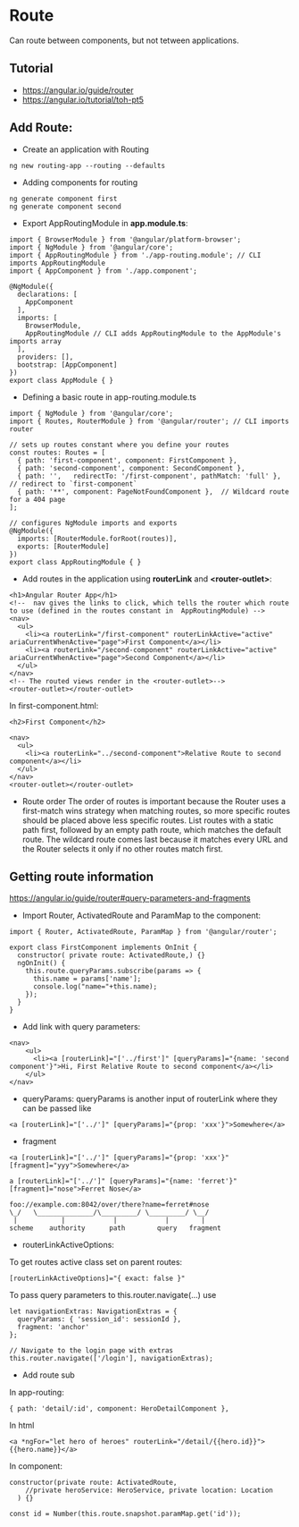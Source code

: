 # Route
Can route between components, but not tetween applications.

## Tutorial
- https://angular.io/guide/router
- https://angular.io/tutorial/toh-pt5

## Add Route: 
- Create an application with Routing
```
ng new routing-app --routing --defaults
```
- Adding components for routing
```
ng generate component first
ng generate component second
```
- Export AppRoutingModule in **app.module.ts**:
```
import { BrowserModule } from '@angular/platform-browser';
import { NgModule } from '@angular/core';
import { AppRoutingModule } from './app-routing.module'; // CLI imports AppRoutingModule
import { AppComponent } from './app.component';

@NgModule({
  declarations: [
    AppComponent
  ],
  imports: [
    BrowserModule,
    AppRoutingModule // CLI adds AppRoutingModule to the AppModule's imports array
  ],
  providers: [],
  bootstrap: [AppComponent]
})
export class AppModule { }
```
- Defining a basic route in app-routing.module.ts
```
import { NgModule } from '@angular/core';
import { Routes, RouterModule } from '@angular/router'; // CLI imports router

// sets up routes constant where you define your routes
const routes: Routes = [
  { path: 'first-component', component: FirstComponent },
  { path: 'second-component', component: SecondComponent },
  { path: '',   redirectTo: '/first-component', pathMatch: 'full' }, // redirect to `first-component`
  { path: '**', component: PageNotFoundComponent },  // Wildcard route for a 404 page
]; 

// configures NgModule imports and exports
@NgModule({
  imports: [RouterModule.forRoot(routes)],
  exports: [RouterModule]
})
export class AppRoutingModule { }
```
- Add routes in the application using **routerLink** and **\<router-outlet\>**:
```
<h1>Angular Router App</h1>
<!--  nav gives the links to click, which tells the router which route to use (defined in the routes constant in  AppRoutingModule) -->
<nav>
  <ul>
    <li><a routerLink="/first-component" routerLinkActive="active" ariaCurrentWhenActive="page">First Component</a></li>
    <li><a routerLink="/second-component" routerLinkActive="active" ariaCurrentWhenActive="page">Second Component</a></li>
  </ul>
</nav>
<!-- The routed views render in the <router-outlet>-->
<router-outlet></router-outlet>
```
In first-component.html:
```
<h2>First Component</h2>

<nav>
  <ul>
    <li><a routerLink="../second-component">Relative Route to second component</a></li>
  </ul>
</nav>
<router-outlet></router-outlet>
```
- Route order
The order of routes is important because the Router uses a first-match wins strategy when matching routes, so more specific routes should be placed above less specific routes. List routes with a static path first, followed by an empty path route, which matches the default route. The wildcard route comes last because it matches every URL and the Router selects it only if no other routes match first.

## Getting route information
https://angular.io/guide/router#query-parameters-and-fragments

- Import Router, ActivatedRoute and ParamMap to the component:
```
import { Router, ActivatedRoute, ParamMap } from '@angular/router';

export class FirstComponent implements OnInit {
  constructor( private route: ActivatedRoute,) {}
  ngOnInit() {
    this.route.queryParams.subscribe(params => {
      this.name = params['name'];
      console.log("name="+this.name);
    });
  }
}
```
- Add link with query parameters:
```
<nav>
    <ul>
      <li><a [routerLink]="['../first']" [queryParams]="{name: 'second component'}">Hi, First Relative Route to second component</a></li>
    </ul>
</nav>
```
- queryParams: queryParams is another input of routerLink where they can be passed like
```
<a [routerLink]="['../']" [queryParams]="{prop: 'xxx'}">Somewhere</a>
```

- fragment
```    
<a [routerLink]="['../']" [queryParams]="{prop: 'xxx'}" [fragment]="yyy">Somewhere</a>

a [routerLink]="['../']" [queryParams]="{name: 'ferret'}" [fragment]="nose">Ferret Nose</a>

foo://example.com:8042/over/there?name=ferret#nose
\_/   \______________/\_________/ \_________/ \__/
 |           |            |            |        |
scheme    authority      path        query   fragment
```

- routerLinkActiveOptions:

To get routes active class set on parent routes:
```
[routerLinkActiveOptions]="{ exact: false }"
```
To pass query parameters to this.router.navigate(...) use
```
let navigationExtras: NavigationExtras = {
  queryParams: { 'session_id': sessionId },
  fragment: 'anchor'
};

// Navigate to the login page with extras
this.router.navigate(['/login'], navigationExtras);
```

- Add route sub

In app-routing:
```
{ path: 'detail/:id', component: HeroDetailComponent },
```
In html
```
<a *ngFor="let hero of heroes" routerLink="/detail/{{hero.id}}"> {{hero.name}}</a>
```
In component:
```
constructor(private route: ActivatedRoute,
    //private heroService: HeroService, private location: Location
  ) {}
  
const id = Number(this.route.snapshot.paramMap.get('id'));
```
